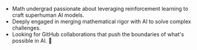 - Math undergrad passionate about leveraging reinforcement learning to craft superhuman AI models. 
- Deeply engaged in merging mathematical rigor with AI to solve complex challenges.
- Looking for GitHub collaborations that push the boundaries of what's possible in AI. 🧐

<!---
PROFOUNDIVE/PROFOUNDIVE is a ✨ special ✨ repository because its `README.md` (this file) appears on your GitHub profile.
You can click the Preview link to take a look at your changes.
--->
